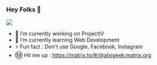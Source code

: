 ### Hey Folks 👋

<img src="https://media.tenor.com/images/6b5ca1da98c3a9d8c9a35ac780dd412b/tenor.gif">


- 🔭 I’m currently working on ProjectIV
- 🌱 I’m currently learning Web Development
- ⚡ Fun fact      :    Don't use Google, Facebook, Instagram
- Ⓜ️ Hit me up   :     https://matrix.to/#/@alxigeek:matrix.org
